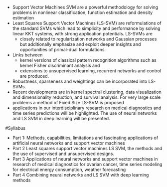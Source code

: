 * Support Vector Machines SVM are a powerful methodology for solving problems
  in nonlinear classification, function estimation and density estimation 
* Least Squares Support Vector Machines (LS-SVM) are reformulations of the
  standard SVMs which lead to simplicity and performance by solving linear KKT
  systems, with strong application potentials.  LS-SVMs are 
  * closely related to regularization networks and Gaussian processes but
    additionally emphasize and exploit deeper insights and opportunities of
    primal-dual formulations. 
* Links between 
  * kernel versions of classical pattern recognition algorithms such as kernel
    Fisher discriminant analysis and 
  * extensions to unsupervised learning, recurrent networks and control are
    produced. 
* Robustness, sparseness and weightings can be incorporated into LS-SVMs.
* Recent developments are in kernel spectral clustering, data visualization and
  dimensionality reduction, and survival analysis. For very large scale
  problems a method of Fixed Size LS-SVM is proposed
* applications in our interdisciplinary research on medical diagnostics and
  time series predictions will be highlighted. The use of neural networks and
  LS SVM in deep learning will be presented.

#Syllabus

* Part 1: Methods, capabilities, limitations and fascinating applications of
  artificial neural networks and support vector machines
* Part 2 Least squares support vector machines LS SVM, the methods and the use
  of supervised and unsupervised designs.
* Part 3 Applications of neural networks and support vector machines in
  research of medical diagnostics for ovarian cancer, time series modeling for
  electrical energy consumption, weather forecasting
* Part 4 Combining neural networks and LS SVM with deep learning methods
